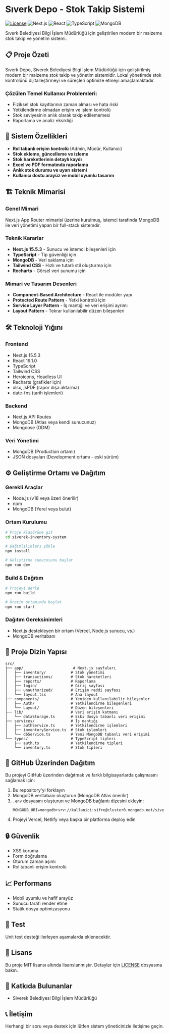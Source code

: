 # Sıverk Depo - Stok Takip Sistemi

[![License](https://img.shields.io/badge/license-MIT-blue.svg)](LICENSE)
![Next.js](https://img.shields.io/badge/Next.js-15.5.3-black)
![React](https://img.shields.io/badge/React-19.1.0-blue)
![TypeScript](https://img.shields.io/badge/TypeScript-5.x-blue)
![MongoDB](https://img.shields.io/badge/MongoDB-Atlas-green)

Sıverk Belediyesi Bilgi İşlem Müdürlüğü için geliştirilen modern bir malzeme stok takip ve yönetim sistemi.

## 📋 Proje Özeti

Sıverk Depo, Siverek Belediyesi Bilgi İşlem Müdürlüğü için geliştirilmiş modern bir malzeme stok takip ve yönetim sistemidir. Lokal yönetimde stok kontrolünü dijitalleştirmeyi ve süreçleri optimize etmeyi amaçlamaktadır.

### Çözülen Temel Kullanıcı Problemleri:
- Fiziksel stok kayıtlarının zaman alması ve hata riski
- Yetkilendirme olmadan erişim ve işlem kontrolü
- Stok seviyesinin anlık olarak takip edilememesi
- Raporlama ve analiz eksikliği

## 🌟 Sistem Özellikleri

- **Rol tabanlı erişim kontrolü** (Admin, Müdür, Kullanıcı)
- **Stok ekleme, güncelleme ve izleme**
- **Stok hareketlerinin detaylı kaydı**
- **Excel ve PDF formatında raporlama**
- **Anlık stok durumu ve uyarı sistemi**
- **Kullanıcı dostu arayüz ve mobil uyumlu tasarım**

## 🏗️ Teknik Mimarisi

### Genel Mimari
Next.js App Router mimarisi üzerine kurulmuş, istemci tarafında MongoDB ile veri yönetimi yapan bir full-stack sistemdir.

### Teknik Kararlar
- **Next.js 15.5.3** - Sunucu ve istemci bileşenleri için
- **TypeScript** - Tip güvenliği için
- **MongoDB** - Veri saklama için
- **Tailwind CSS** - Hızlı ve tutarlı stil oluşturma için
- **Recharts** - Görsel veri sunumu için

### Mimari ve Tasarım Desenleri
- **Component-Based Architecture** - React ile modüler yapı
- **Protected Route Pattern** - Yetki kontrolü için
- **Service Layer Pattern** - İş mantığı ve veri erişimi ayrımı
- **Layout Pattern** - Tekrar kullanılabilir düzen bileşenleri

## 🛠️ Teknoloji Yığını

### Frontend
- Next.js 15.5.3
- React 19.1.0
- TypeScript
- Tailwind CSS
- Heroicons, Headless UI
- Recharts (grafikler için)
- xlsx, jsPDF (rapor dışa aktarma)
- date-fns (tarih işlemleri)

### Backend
- Next.js API Routes
- MongoDB (Atlas veya kendi sunucunuz)
- Mongoose (ODM)

### Veri Yönetimi
- MongoDB (Production ortamı)
- JSON dosyaları (Development ortamı - eski sürüm)

## ⚙️ Geliştirme Ortamı ve Dağıtım

### Gerekli Araçlar
- Node.js (v18 veya üzeri önerilir)
- npm
- MongoDB (Yerel veya bulut)

### Ortam Kurulumu

```bash
# Proje klasörüne git
cd siverek-inventory-system

# Bağımlılıkları yükle
npm install

# Geliştirme sunucusunu başlat
npm run dev
```

### Build & Dağıtım

```bash
# Projeyi derle
npm run build

# Üretim ortamında başlat
npm run start
```

### Dağıtım Gereksinimleri
- Next.js destekleyen bir ortam (Vercel, Node.js sunucu, vs.)
- MongoDB veritabanı

## 📁 Proje Dizin Yapısı

```
src/
├── app/                      # Next.js sayfaları
│   ├── inventory/           # Stok yönetimi
│   ├── transactions/        # Stok hareketleri
│   ├── reports/             # Raporlama
│   ├── login/               # Giriş sayfası
│   ├── unauthorized/        # Erişim reddi sayfası
│   └── layout.tsx           # Ana layout
├── components/              # Yeniden kullanılabilir bileşenler
│   ├── Auth/                # Yetkilendirme bileşenleri
│   └── Layout/              # Düzen bileşenleri
├── lib/                     # Veri erişim katmanı
│   └── dataStorage.ts       # Eski dosya tabanlı veri erişimi
├── services/                # İş mantığı
│   ├── authService.ts       # Yetkilendirme işlemleri
│   ├── inventoryService.ts  # Stok işlemleri
│   └── dbService.ts         # Yeni MongoDB tabanlı veri erişimi
└── types/                   # TypeScript tipleri
    ├── auth.ts              # Yetkilendirme tipleri
    └── inventory.ts         # Stok tipleri
```

## 🚀 GitHub Üzerinden Dağıtım

Bu projeyi GitHub üzerinden dağıtmak ve farklı bilgisayarlarda çalışmasını sağlamak için:

1. Bu repository'yi forklayın
2. MongoDB veritabanı oluşturun (MongoDB Atlas önerilir)
3. `.env` dosyasını oluşturun ve MongoDB bağlantı dizesini ekleyin:
   ```
   MONGODB_URI=mongodb+srv://kullanici:sifre@cluster0.mongodb.net/siverekdepo
   ```
4. Projeyi Vercel, Netlify veya başka bir platforma deploy edin

## 🔒 Güvenlik

- XSS koruma
- Form doğrulama
- Oturum zaman aşımı
- Rol tabanlı erişim kontrolü

## 📈 Performans

- Mobil uyumlu ve hafif arayüz
- Sunucu tarafı render etme
- Statik dosya optimizasyonu

## 🧪 Test

Unit test desteği ilerleyen aşamalarda eklenecektir.

## 📄 Lisans

Bu proje MIT lisansı altında lisanslanmıştır. Detaylar için [LICENSE](LICENSE) dosyasına bakın.

## 👥 Katkıda Bulunanlar

- Siverek Belediyesi Bilgi İşlem Müdürlüğü

## 📞 İletişim

Herhangi bir soru veya destek için lütfen sistem yöneticinizle iletişime geçin.